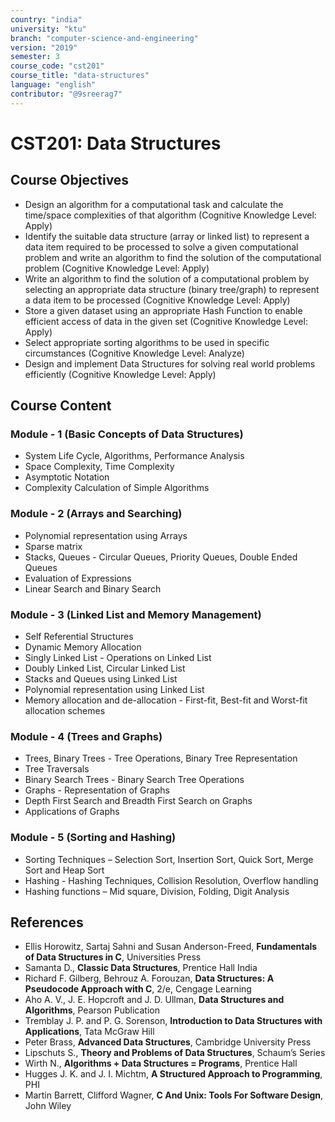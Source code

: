 ```yaml
---
country: "india"
university: "ktu"
branch: "computer-science-and-engineering"
version: "2019"
semester: 3
course_code: "cst201"
course_title: "data-structures"
language: "english"
contributor: "@9sreerag7"
---
```


# CST201: Data Structures

## Course Objectives

* Design an algorithm for a computational task and calculate the time/space complexities of that algorithm (Cognitive Knowledge Level: Apply)  
* Identify the suitable data structure (array or linked list) to represent a data item required to be processed to solve a given computational problem and write an algorithm to find the solution of the computational problem (Cognitive Knowledge Level: Apply)  
* Write an algorithm to find the solution of a computational problem by selecting an appropriate data structure (binary tree/graph) to represent a data item to be processed (Cognitive Knowledge Level: Apply)  
* Store a given dataset using an appropriate Hash Function to enable efficient access of data in the given set (Cognitive Knowledge Level: Apply)  
* Select appropriate sorting algorithms to be used in specific circumstances (Cognitive Knowledge Level: Analyze)  
* Design and implement Data Structures for solving real world problems efficiently (Cognitive Knowledge Level: Apply)

## Course Content

### Module - 1 (Basic Concepts of Data Structures)
* System Life Cycle, Algorithms, Performance Analysis  
* Space Complexity, Time Complexity  
* Asymptotic Notation  
* Complexity Calculation of Simple Algorithms  

### Module - 2 (Arrays and Searching)
* Polynomial representation using Arrays  
* Sparse matrix  
* Stacks, Queues - Circular Queues, Priority Queues, Double Ended Queues  
* Evaluation of Expressions  
* Linear Search and Binary Search  

### Module - 3 (Linked List and Memory Management)
* Self Referential Structures  
* Dynamic Memory Allocation  
* Singly Linked List - Operations on Linked List  
* Doubly Linked List, Circular Linked List  
* Stacks and Queues using Linked List  
* Polynomial representation using Linked List  
* Memory allocation and de-allocation - First-fit, Best-fit and Worst-fit allocation schemes  

### Module - 4 (Trees and Graphs)
* Trees, Binary Trees - Tree Operations, Binary Tree Representation  
* Tree Traversals  
* Binary Search Trees - Binary Search Tree Operations  
* Graphs - Representation of Graphs  
* Depth First Search and Breadth First Search on Graphs  
* Applications of Graphs  

### Module - 5 (Sorting and Hashing)
* Sorting Techniques – Selection Sort, Insertion Sort, Quick Sort, Merge Sort and Heap Sort  
* Hashing - Hashing Techniques, Collision Resolution, Overflow handling  
* Hashing functions – Mid square, Division, Folding, Digit Analysis  

## References

* Ellis Horowitz, Sartaj Sahni and Susan Anderson-Freed, **Fundamentals of Data Structures in C**, Universities Press  
* Samanta D., **Classic Data Structures**, Prentice Hall India  
* Richard F. Gilberg, Behrouz A. Forouzan, **Data Structures: A Pseudocode Approach with C**, 2/e, Cengage Learning  
* Aho A. V., J. E. Hopcroft and J. D. Ullman, **Data Structures and Algorithms**, Pearson Publication  
* Tremblay J. P. and P. G. Sorenson, **Introduction to Data Structures with Applications**, Tata McGraw Hill  
* Peter Brass, **Advanced Data Structures**, Cambridge University Press  
* Lipschuts S., **Theory and Problems of Data Structures**, Schaum’s Series  
* Wirth N., **Algorithms + Data Structures = Programs**, Prentice Hall  
* Hugges J. K. and J. I. Michtm, **A Structured Approach to Programming**, PHI  
* Martin Barrett, Clifford Wagner, **C And Unix: Tools For Software Design**, John Wiley  
